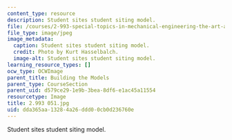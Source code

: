```yaml
---
content_type: resource
description: Student sites student siting model.
file: /courses/2-993-special-topics-in-mechanical-engineering-the-art-and-science-of-boat-design-january-iap-2007/dda365aa13284a26ddd00cb0d236760e_2993051.jpg
file_type: image/jpeg
image_metadata:
  caption: Student sites student siting model.
  credit: Photo by Kurt Hasselbalch.
  image-alt: Student sites student siting model.
learning_resource_types: []
ocw_type: OCWImage
parent_title: Building the Models
parent_type: CourseSection
parent_uid: d579ce29-1e9b-3bea-8df6-e1ac45a11554
resourcetype: Image
title: 2.993 051.jpg
uid: dda365aa-1328-4a26-ddd0-0cb0d236760e
---
```

Student sites student siting model.